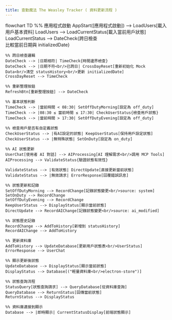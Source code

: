 ```yaml
---
title: 查勤魔法 The Weasley Tracker ( 資料更新流程 )
---
```

flowchart TD
    %% 應用程式啟動
    AppStart([應用程式啟動]) --> LoadUsers[載入用戶基本資料]
    LoadUsers --> LoadCurrentStatus[載入當前用戶狀態]
    LoadCurrentStatus --> DateCheck{跨日檢查<br/>比較當前日期與 initializedDate}
    
    %% 跨日檢查邏輯
    DateCheck --> |日期相符| TimeCheck{時間邊界檢查}
    DateCheck --> |日期不符<br/>已跨日| CrossDayReset[重新初始化 Mock Data<br/>清空 statusHistory<br/>更新 initializedDate]
    CrossDayReset --> TimeCheck

    %% 重新整理按鈕
    RefreshBtn[重新整理按鈕] --> DateCheck

    %% 基本狀態判斷
    TimeCheck --> |當前時間 < 08:30| SetOffDutyMorning[設定為 off_duty]
    TimeCheck --> |08:30 ≤ 當前時間 ≤ 17:30| CheckUserStatus{檢查用戶狀態}
    TimeCheck --> |當前時間 > 17:30| SetOffDutyEvening[設定為 off_duty]

    %% 檢查用戶是否有自定義狀態
    CheckUserStatus --> |有AI設定的狀態| KeepUserStatus[保持用戶設定狀態]
    CheckUserStatus --> |無特殊狀態| SetOnDuty[設定為 on_duty]

    %% AI 狀態更新
    UserChat[使用者 AI 對話] --> AIProcessing[AI 理解需求<br/>調用 MCP Tools]
    AIProcessing --> ValidateStatus{驗證狀態有效性}
    
    ValidateStatus --> |有效狀態| DirectUpdate[直接更新當前狀態]
    ValidateStatus --> |無效請求| ErrorResponse[回覆錯誤訊息]

    %% 狀態更新和記錄
    SetOffDutyMorning --> RecordChange[記錄狀態變更<br/>source: system]
    SetOnDuty --> RecordChange
    SetOffDutyEvening --> RecordChange
    KeepUserStatus --> DisplayStatus[顯示當前狀態]
    DirectUpdate --> RecordAIChange[記錄狀態變更<br/>source: ai_modified]

    %% 狀態歷史記錄
    RecordChange --> AddToHistory[新增到 statusHistory]
    RecordAIChange --> AddToHistory

    %% 更新資料庫
    AddToHistory --> UpdateDatabase[更新用戶狀態表<br/>UserStatus]
    ErrorResponse --> UserChat

    %% 顯示更新後狀態
    UpdateDatabase --> DisplayStatus[顯示當前狀態]
    DisplayStatus --> Database[("輕量資料庫<br/>electron-store")]

    %% 狀態查詢流程
    StatusQuery[狀態查詢請求] --> QueryDatabase[從資料庫查詢]
    QueryDatabase --> ReturnStatus[回傳當前狀態]
    ReturnStatus --> DisplayStatus

    %% 資料庫連接到顯示
    Database --> |即時顯示| CurrentStatusDisplay[前端狀態顯示]
